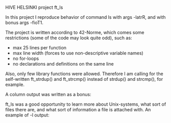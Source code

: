 HIVE HELSINKI project ft_ls

In this project I reproduce behavior of command ls with args -latrR, and with bonus args -fioT1.

The project is written according to 42-Norme, which comes some restrictions (some of the code may look quite odd), such as:
- max 25 lines per function
- max line width (forces to use non-descriptive variable names)
- no for-loops
- no declarations and definitions on the same line

Also, only few library functions were allowed. Therefore I am calling for the self-written ft_strdup() and ft_strcmp() instead of strdup() and strcmp(), for example.

A column output was written as a bonus:

<example pics>

ft_ls was a good opportunity to learn more about Unix-systems, what sort of files there are, and what sort of information a file is attached with. An example of -l output:

